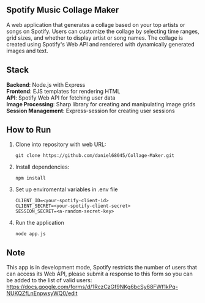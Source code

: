 ## Spotify Music Collage Maker
A web application that generates a collage based on your top artists or songs on Spotify. Users can customize the collage by selecting time ranges, grid sizes, and whether to display artist or song names. The collage is created using Spotify's Web API and rendered with dynamically generated images and text.

## Stack

**Backend**: Node.js with Express  
**Frontend**: EJS templates for rendering HTML  
**API**: Spotify Web API for fetching user data  
**Image Processing**: Sharp library for creating and manipulating image grids  
**Session Management**: Express-session for creating user sessions

## How to Run

1. Clone into repository with web URL: 
    ```
    git clone https://github.com/daniel68045/Collage-Maker.git
    ```
2. Install dependencies:
    ```
    npm install
    ```
3. Set up enviromental variables in .env file
    ```
    CLIENT_ID=<your-spotify-client-id>
    CLIENT_SECRET=<your-spotify-client-secret>
    SESSION_SECRET=<a-random-secret-key>    
    ```
4. Run the application
    ```
    node app.js
    ```

## Note

This app is in development mode, Spotify restricts the number of users that can access its Web API, please submit a response to this form so you can be added to the list of valid users: https://docs.google.com/forms/d/1RczCzGf9NKg6bcSy68FWf1kPq-NUKQZfLnEnpwsyWQ0/edit
